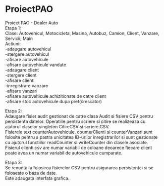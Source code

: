 # ProiectPAO
Proiect PAO - Dealer Auto  
Etapa 1:  
Clase: Autovehicul, Motocicleta, Masina, Autobuz, Camion, Client, Vanzare, Servicii, Main  
Actiuni:  
-adaugare autovehicul  
-stergere autovehicul  
-afisare autovehicule  
-afisare autovehicule vandute  
-adaugare client  
-stergere client  
-afisare clienti  
-inregistrare vanzare  
-afisare vanzari  
-afisare autovehicule achizitionate de catre client  
-afisare stoc autovehicule dupa pret(crescator)  

Etapa 2:  
Adaugare fisier audit gestionat de catre clasa Audit si fisiere CSV pentru persistenta datelor. Operatiile pentru scriere si citire se realizeaza cu ajutorul claselor singleton CitireCSV si scriere CSV.  
Fisierele text counterAutovehicule, counterClienti si counterVanzari sunt folosite pentru a pastra unicitatea ID-urilor inregistrarilor si sunt gestionate cu ajutorul functiilor readCounter si writeCounter din clasele asociate.  
Fisierul clienti.csv are numar variabil de coloane deoarece fiecare client poate avea un numar variabil de autovehicule cumparate.  
  
Etapa 3:  
Se renunta la folosirea fisierelor CSV pentru asigurarea persistentei si se foloseste o baza de date.  
Este adaugata interfata grafica.  
